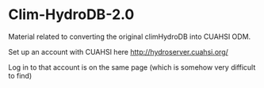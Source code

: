 # Clim-HydroDB-2.0
Material related to converting the original climHydroDB into CUAHSI ODM.

Set up an account with CUAHSI here http://hydroserver.cuahsi.org/

Log in to that account is on the same page (which is somehow very difficult to find)
